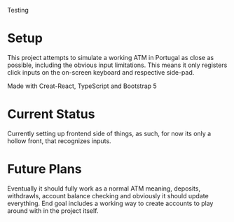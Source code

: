 Testing

# Setup

This project attempts to simulate a working ATM in Portugal as close as possible, including the obvious input limitations. This means it only registers click inputs on the on-screen keyboard and respective side-pad.

Made with Creat-React, TypeScript and Bootstrap 5

# Current Status

Currently setting up frontend side of things, as such, for now its only a hollow front, that recognizes inputs.

# Future Plans

Eventually it should fully work as a normal ATM meaning, deposits, withdrawls, account balance checking and obviously it should update everything. End goal includes a working way to create accounts to play around with in the project itself.
